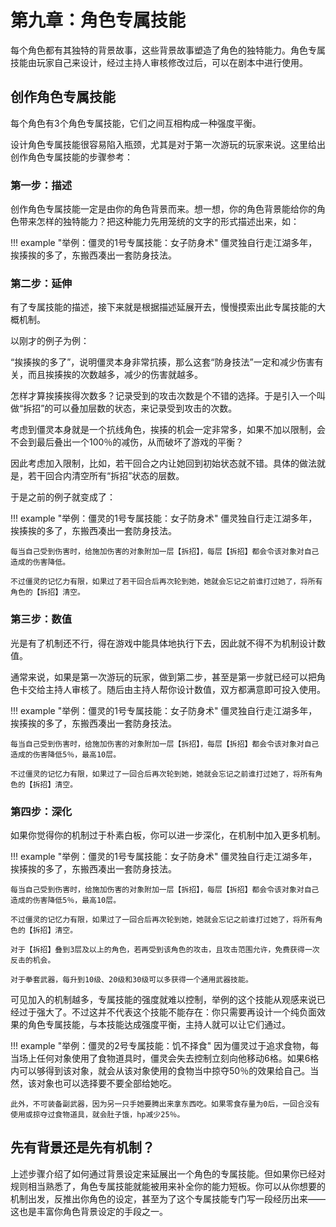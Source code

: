 # 第九章：角色专属技能

每个角色都有其独特的背景故事，这些背景故事塑造了角色的独特能力。角色专属技能由玩家自己来设计，经过主持人审核修改过后，可以在剧本中进行使用。

## 创作角色专属技能

每个角色有3个角色专属技能，它们之间互相构成一种强度平衡。

设计角色专属技能很容易陷入瓶颈，尤其是对于第一次游玩的玩家来说。这里给出创作角色专属技能的步骤参考：

### 第一步：描述

创作角色专属技能一定是由你的角色背景而来。想一想，你的角色背景能给你的角色带来怎样的独特能力？把这种能力先用笼统的文字的形式描述出来，如：

!!! example "举例：僵灵的1号专属技能：女子防身术"
    僵灵独自行走江湖多年，挨揍挨的多了，东搬西凑出一套防身技法。

### 第二步：延伸

有了专属技能的描述，接下来就是根据描述延展开去，慢慢摸索出此专属技能的大概机制。

以刚才的例子为例：

“挨揍挨的多了”，说明僵灵本身非常抗揍，那么这套“防身技法”一定和减少伤害有关，而且挨揍挨的次数越多，减少的伤害就越多。

怎样才算挨揍挨得次数多？记录受到的攻击次数是个不错的选择。于是引入一个叫做“拆招”的可以叠加层数的状态，来记录受到攻击的次数。

考虑到僵灵本身就是一个抗线角色，挨揍的机会一定非常多，如果不加以限制，会不会到最后叠出一个100％的减伤，从而破坏了游戏的平衡？

因此考虑加入限制，比如，若干回合之内让她回到初始状态就不错。具体的做法就是，若干回合内清空所有“拆招”状态的层数。

于是之前的例子就变成了：

!!! example "举例：僵灵的1号专属技能：女子防身术"
    僵灵独自行走江湖多年，挨揍挨的多了，东搬西凑出一套防身技法。

    每当自己受到伤害时，给施加伤害的对象附加一层【拆招】，每层【拆招】都会令该对象对自己造成的伤害降低。

    不过僵灵的记忆力有限，如果过了若干回合后再次轮到她，她就会忘记之前谁打过她了，将所有角色的【拆招】清空。

### 第三步：数值

光是有了机制还不行，得在游戏中能具体地执行下去，因此就不得不为机制设计数值。

通常来说，如果是第一次游玩的玩家，做到第二步，甚至是第一步就已经可以把角色卡交给主持人审核了。随后由主持人帮你设计数值，双方都满意即可投入使用。

!!! example "举例：僵灵的1号专属技能：女子防身术"
    僵灵独自行走江湖多年，挨揍挨的多了，东搬西凑出一套防身技法。

    每当自己受到伤害时，给施加伤害的对象附加一层【拆招】，每层【拆招】都会令该对象对自己造成的伤害降低5％，最高10层。

    不过僵灵的记忆力有限，如果过了一回合后再次轮到她，她就会忘记之前谁打过她了，将所有角色的【拆招】清空。

### 第四步：深化

如果你觉得你的机制过于朴素白板，你可以进一步深化，在机制中加入更多机制。

!!! example "举例：僵灵的1号专属技能：女子防身术"
    僵灵独自行走江湖多年，挨揍挨的多了，东搬西凑出一套防身技法。

    每当自己受到伤害时，给施加伤害的对象附加一层【拆招】，每层【拆招】都会令该对象对自己造成的伤害降低5％，最高10层。

    不过僵灵的记忆力有限，如果过了一回合后再次轮到她，她就会忘记之前谁打过她了，将所有角色的【拆招】清空。

    对于【拆招】叠到3层及以上的角色，若再受到该角色的攻击，且攻击范围允许，免费获得一次反击的机会。

    对于拳套武器，每升到10级、20级和30级可以多获得一个通用武器技能。

可见加入的机制越多，专属技能的强度就难以控制，举例的这个技能从观感来说已经过于强大了。不过这并不代表这个技能不能存在：你只需要再设计一个纯负面效果的角色专属技能，与本技能达成强度平衡，主持人就可以让它们通过。

!!! example "举例：僵灵的2号专属技能：饥不择食"
    因为僵灵过于追求食物，每当场上任何对象使用了食物道具时，僵灵会失去控制立刻向他移动6格。如果6格内可以够得到该对象，就会从该对象使用的食物当中掠夺50％的效果给自己。当然，该对象也可以选择要不要全部给她吃。

    此外，不可装备副武器，因为另一只手她要腾出来拿东西吃。如果零食存量为0后，一回合没有使用或掠夺过食物道具，就会肚子饿，hp减少25％。

## 先有背景还是先有机制？

上述步骤介绍了如何通过背景设定来延展出一个角色的专属技能。但如果你已经对规则相当熟悉了，角色专属技能就能被用来补全你的能力短板。你可以从你想要的机制出发，反推出你角色的设定，甚至为了这个专属技能专门写一段经历出来——这也是丰富你角色背景设定的手段之一。



